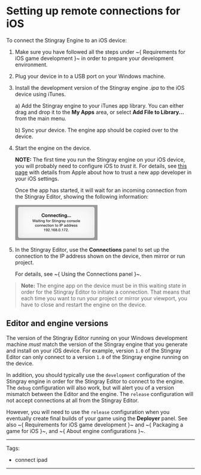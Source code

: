 # Setting up remote connections for iOS

To connect the Stingray Engine to an iOS device:

1.	Make sure you have followed all the steps under ~{ Requirements for iOS game development }~ in order to prepare your development environment.

2.	Plug your device in to a USB port on your Windows machine.

3.	Install the development version of the Stingray engine *.ipa* to the iOS device using iTunes.

	a)	Add the Stingray engine to your iTunes app library. You can either drag and drop it to the **My Apps** area, or select **Add File to Library...** from the main menu.

	b)	Sync your device. The engine app should be copied over to the device.

4.	Start the engine on the device.

	**NOTE:** The first time you run the Stingray engine on your iOS device, you will probably need to configure iOS to *trust* it. For details, see [this page](https://support.apple.com/en-us/HT204460) with details from Apple about how to trust a new app developer in your iOS settings.

	Once the app has started, it will wait for an incoming connection from the Stingray Editor, showing the following information:

	![](../../images/connecting-ip.png)

5.	In the Stingray Editor, use the **Connections** panel to set up the connection to the IP address shown on the device, then mirror or run project.

	For details, see ~{ Using the Connections panel }~.

>	**Note:** The engine app on the device must be in this waiting state in order for the Stingray Editor to initiate a connection. That means that each time you want to run your project or mirror your viewport, you have to close and restart the engine on the device.

## Editor and engine versions

The version of the Stingray Editor running on your Windows development machine *must* match the version of the Stingray engine that you generate and install on your iOS device. For example, version `1.0` of the Stingray Editor can only connect to a version `1.0` of the Stingray engine running on the device.

In addition, you should typically use the `development` configuration of the Stingray engine in order for the Stingray Editor to connect to the engine. The `debug` configuration will also work, but will alert you of a version mismatch between the Editor and the engine. The `release` configuration will not accept connections at all from the Stingray Editor.

However, you will need to use the `release` configuration when you eventually create final builds of your game using the **Deployer** panel. See also ~{ Requirements for iOS game development }~ and ~{ Packaging a game for iOS }~, and ~{ About engine configurations }~.

---
Tags:
- connect ipad
---
